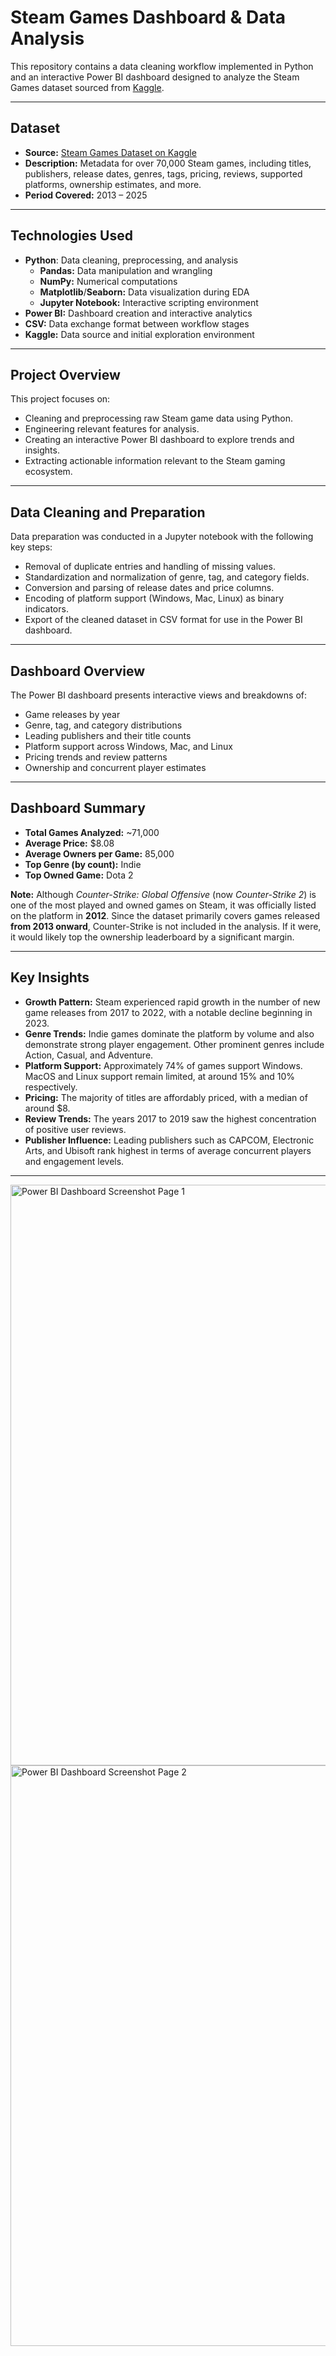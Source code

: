 # Steam Games Dashboard & Data Analysis

This repository contains a data cleaning workflow implemented in Python and an interactive Power BI dashboard designed to analyze the Steam Games dataset sourced from [Kaggle](https://www.kaggle.com/datasets/fronkongames/steam-games-dataset/data).

---

## Dataset

- **Source:** [Steam Games Dataset on Kaggle](https://www.kaggle.com/datasets/fronkongames/steam-games-dataset/data)
- **Description:** Metadata for over 70,000 Steam games, including titles, publishers, release dates, genres, tags, pricing, reviews, supported platforms, ownership estimates, and more.
- **Period Covered:** 2013 – 2025

---

## Technologies Used

- **Python**: Data cleaning, preprocessing, and analysis
  - **Pandas:** Data manipulation and wrangling
  - **NumPy:** Numerical computations
  - **Matplotlib**/**Seaborn:** Data visualization during EDA
  - **Jupyter Notebook:** Interactive scripting environment
- **Power BI:** Dashboard creation and interactive analytics
- **CSV:** Data exchange format between workflow stages
- **Kaggle:** Data source and initial exploration environment

---

## Project Overview

This project focuses on:

- Cleaning and preprocessing raw Steam game data using Python.
- Engineering relevant features for analysis.
- Creating an interactive Power BI dashboard to explore trends and insights.
- Extracting actionable information relevant to the Steam gaming ecosystem.

---

## Data Cleaning and Preparation

Data preparation was conducted in a Jupyter notebook with the following key steps:

- Removal of duplicate entries and handling of missing values.
- Standardization and normalization of genre, tag, and category fields.
- Conversion and parsing of release dates and price columns.
- Encoding of platform support (Windows, Mac, Linux) as binary indicators.
- Export of the cleaned dataset in CSV format for use in the Power BI dashboard.

---

## Dashboard Overview

The Power BI dashboard presents interactive views and breakdowns of:

- Game releases by year
- Genre, tag, and category distributions
- Leading publishers and their title counts
- Platform support across Windows, Mac, and Linux
- Pricing trends and review patterns
- Ownership and concurrent player estimates

---

## Dashboard Summary

- **Total Games Analyzed:** ~71,000  
- **Average Price:** $8.08  
- **Average Owners per Game:** 85,000  
- **Top Genre (by count):** Indie  
- **Top Owned Game:** Dota 2

**Note:** Although *Counter-Strike: Global Offensive* (now *Counter-Strike 2*) is one of the most played and owned games on Steam, it was officially listed on the platform in **2012**. Since the dataset primarily covers games released **from 2013 onward**, Counter-Strike is not included in the analysis. If it were, it would likely top the ownership leaderboard by a significant margin.

---

## Key Insights

- **Growth Pattern:** Steam experienced rapid growth in the number of new game releases from 2017 to 2022, with a notable decline beginning in 2023.
- **Genre Trends:** Indie games dominate the platform by volume and also demonstrate strong player engagement. Other prominent genres include Action, Casual, and Adventure.
- **Platform Support:** Approximately 74% of games support Windows. MacOS and Linux support remain limited, at around 15% and 10% respectively.
- **Pricing:** The majority of titles are affordably priced, with a median of around $8.
- **Review Trends:** The years 2017 to 2019 saw the highest concentration of positive user reviews.
- **Publisher Influence:** Leading publishers such as CAPCOM, Electronic Arts, and Ubisoft rank highest in terms of average concurrent players and engagement levels.

---


<img width="1669" height="929" alt="Power BI Dashboard Screenshot Page 1" src="https://github.com/user-attachments/assets/b7c61b95-7fb8-4227-8415-165c052b6bca" />

<img width="1659" height="929" alt="Power BI Dashboard Screenshot Page 2" src="https://github.com/user-attachments/assets/eed38565-452d-4fea-9148-134470d97abd" />


